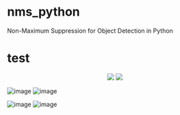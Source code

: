# nms_python
Non-Maximum Suppression for Object Detection in Python

# test
<div align=center><img src="https://github.com/bruceyang2012/nms_python/blob/master/images/Original_0.jpg">  <img src="https://github.com/bruceyang2012/nms_python/blob/master/images/After_NMS_0.jpg"/></div>
 
![image](https://github.com/bruceyang2012/nms_python/blob/master/images/Original_1.jpg) ![image](https://github.com/bruceyang2012/nms_python/blob/master/images/After_NMS_1.jpg)

![image](https://github.com/bruceyang2012/nms_python/blob/master/images/Original_2.jpg) ![image](https://github.com/bruceyang2012/nms_python/blob/master/images/After_NMS_2.jpg)
